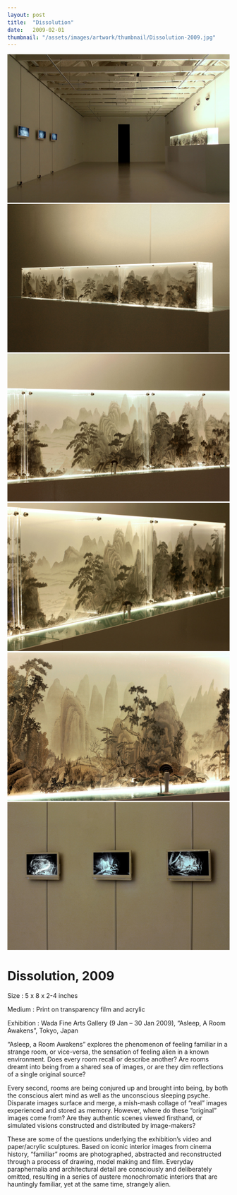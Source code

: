 ```yaml
---
layout: post
title:  "Dissolution"
date:   2009-02-01
thumbnail: "/assets/images/artwork/thumbnail/Dissolution-2009.jpg"
---
```


![My image Name](/assets/images/artwork/Dissolution_01.jpg)
![My image Name](/assets/images/artwork/Dissolution_02.jpg)
![My image Name](/assets/images/artwork/Dissolution_03.jpg)
![My image Name](/assets/images/artwork/Dissolution_04.jpg)
![My image Name](/assets/images/artwork/Dissolution_05.jpg)
![My image Name](/assets/images/artwork/Dissolution_06.jpg)

# Dissolution, 2009

Size
: 5 x 8 x 2-4 inches

Medium
: Print on transparency film and acrylic

Exhibition
: Wada Fine Arts Gallery (9 Jan – 30 Jan 2009), “Asleep, A Room Awakens”, Tokyo, Japan

<!--excerpt_separator-->

“Asleep, a Room Awakens” explores the phenomenon of feeling familiar in a strange room, or vice-versa, the sensation of feeling alien in a known environment.   Does every room recall or describe another?  Are rooms dreamt into being from a shared sea of images, or are they dim reflections of a single original source?

Every second, rooms are being conjured up and brought into being, by both the conscious alert mind as well as the unconscious sleeping psyche.  Disparate images surface and merge, a mish-mash collage of “real” images experienced and stored as memory.  However, where do these “original” images come from?  Are they authentic scenes viewed firsthand, or simulated visions constructed and distributed by image-makers?

These are some of the questions underlying the exhibition’s video and paper/acrylic sculptures.  Based on iconic interior images from cinema history,  “familiar” rooms are photographed, abstracted and reconstructed through a process of drawing, model making and film.  Everyday paraphernalia and architectural detail are consciously and deliberately omitted, resulting in a series of austere monochromatic interiors that are hauntingly familiar, yet at the same time, strangely alien.